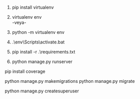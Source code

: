 1. pip install virtualenv

2. virtualenv env    
    -veya-    
2. python -m virtualenv env

3. .\env\Scripts\activate.bat
4. pip install -r .\requirements.txt
5. python manage.py runserver


pip install coverage

python manage.py makemigrations
python manage.py migrate



python manage.py createsuperuser